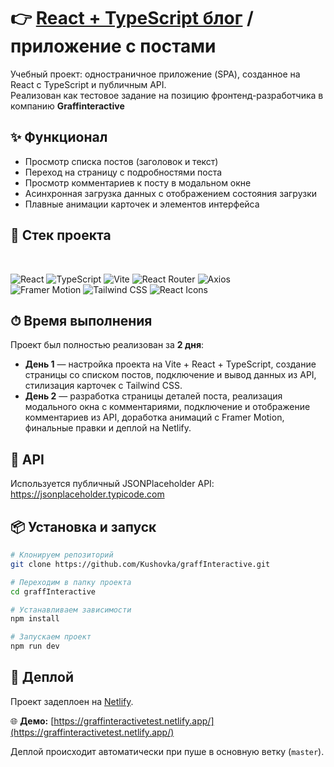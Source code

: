 # 👉 [React + TypeScript блог](https://graffinteractivetest.netlify.app/) / приложение с постами

Учебный проект: одностраничное приложение (SPA), созданное на React с TypeScript и публичным API.
<br/>
Реализован как тестовое задание на позицию фронтенд-разработчика в компанию **Graffinteractive**

## ✨ Функционал

- Просмотр списка постов (заголовок и текст)
- Переход на страницу с подробностями поста
- Просмотр комментариев к посту в модальном окне
- Асинхронная загрузка данных с отображением состояния загрузки
- Плавные анимации карточек и элементов интерфейса

## 🚀 Стек проекта
 <br/>
 
![React](https://img.shields.io/badge/React-61DAFB?style=for-the-badge&logo=react&logoColor=black)
![TypeScript](https://img.shields.io/badge/TypeScript-3178C6?style=for-the-badge&logo=typescript&logoColor=white)
![Vite](https://img.shields.io/badge/Vite-646CFF?style=for-the-badge&logo=vite&logoColor=white)
![React Router](https://img.shields.io/badge/React_Router-CA4245?style=for-the-badge&logo=react-router&logoColor=white)
![Axios](https://img.shields.io/badge/Axios-5A29E4?style=for-the-badge&logo=axios&logoColor=white)<br/>
![Framer Motion](https://img.shields.io/badge/Framer_Motion-0055FF?style=for-the-badge&logo=framer&logoColor=white)
![Tailwind CSS](https://img.shields.io/badge/Tailwind_CSS-06B6D4?style=for-the-badge&logo=tailwind-css&logoColor=white)
![React Icons](https://img.shields.io/badge/React_Icons-61DAFB?style=for-the-badge&logo=react&logoColor=white)
<br/>

## ⏱ Время выполнения

Проект был полностью реализован за **2 дня**:

- **День 1** — настройка проекта на Vite + React + TypeScript, создание страницы со списком постов, подключение и вывод данных из API, стилизация карточек с Tailwind CSS.
- **День 2** — разработка страницы деталей поста, реализация модального окна с комментариями, подключение и отображение комментариев из API, доработка анимаций с Framer Motion, финальные правки и деплой на Netlify.


## 📡 API

Используется публичный JSONPlaceholder API:
https://jsonplaceholder.typicode.com

## 📦 Установка и запуск

```bash
# Клонируем репозиторий
git clone https://github.com/Kushovka/graffInteractive.git

# Переходим в папку проекта
cd graffInteractive

# Устанавливаем зависимости
npm install

# Запускаем проект
npm run dev
```

## 🚀 Деплой

Проект задеплоен на [Netlify](https://www.netlify.com/).  

🌐 **Демо:** [https://graffinteractivetest.netlify.app/](https://graffinteractivetest.netlify.app/)
<br/>

Деплой происходит автоматически при пуше в основную ветку (`master`).



